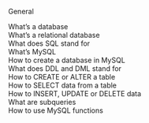 General

What’s a database    
What’s a relational database    
What does SQL stand for     
What’s MySQL    
How to create a database in MySQL    
What does DDL and DML stand for    
How to CREATE or ALTER a table    
How to SELECT data from a table     
How to INSERT, UPDATE or DELETE data     
What are subqueries      
How to use MySQL functions
